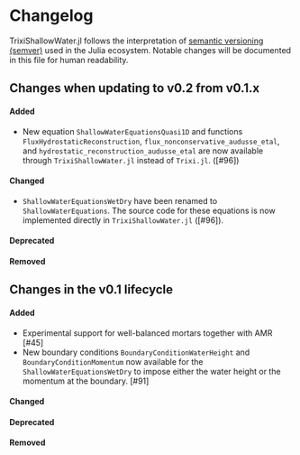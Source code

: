 # Changelog

TrixiShallowWater.jl follows the interpretation of
[semantic versioning (semver)](https://julialang.github.io/Pkg.jl/dev/compatibility/#Version-specifier-format-1)
used in the Julia ecosystem. Notable changes will be documented in this file
for human readability.

## Changes when updating to v0.2 from v0.1.x

#### Added
- New equation `ShallowWaterEquationsQuasi1D` and functions `FluxHydrostaticReconstruction`, 
  `flux_nonconservative_audusse_etal`, and `hydrostatic_reconstruction_audusse_etal` are now available
  through `TrixiShallowWater.jl` instead of `Trixi.jl`. ([#96])
  
#### Changed
- `ShallowWaterEquationsWetDry` have been renamed to `ShallowWaterEquations`. The source code
  for these equations is now implemented directly in `TrixiShallowWater.jl` ([#96]).

#### Deprecated

#### Removed

## Changes in the v0.1 lifecycle

#### Added

- Experimental support for well-balanced mortars together with AMR [#45]
- New boundary conditions `BoundaryConditionWaterHeight` and `BoundaryConditionMomentum` now 
  available for the `ShallowWaterEquationsWetDry` to impose either the water height or the momentum 
  at the boundary. [#91]

#### Changed

#### Deprecated

#### Removed
